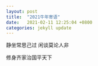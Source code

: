 ```yaml
---
layout: post
title:  "2021牛年寄语"
date:   2021-02-11 12:25:04 +0800
categories: jekyll update
---
```

静坐常思己过
闲谈莫论人非

修身齐家治国平天下
